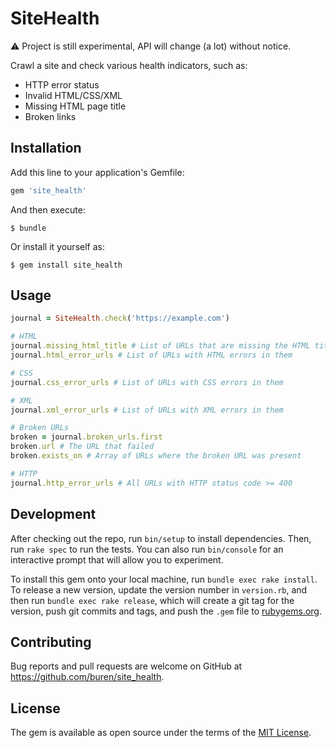 # SiteHealth

:warning: Project is still experimental, API will change (a lot) without notice.

Crawl a site and check various health indicators, such as:

- HTTP error status
- Invalid HTML/CSS/XML
- Missing HTML page title
- Broken links

## Installation

Add this line to your application's Gemfile:

```ruby
gem 'site_health'
```

And then execute:

    $ bundle

Or install it yourself as:

    $ gem install site_health

## Usage

```ruby
journal = SiteHealth.check('https://example.com')

# HTML
journal.missing_html_title # List of URLs that are missing the HTML title
journal.html_error_urls # List of URLs with HTML errors in them

# CSS
journal.css_error_urls # List of URLs with CSS errors in them

# XML
journal.xml_error_urls # List of URLs with XML errors in them

# Broken URLs
broken = journal.broken_urls.first
broken.url # The URL that failed
broken.exists_on # Array of URLs where the broken URL was present

# HTTP
journal.http_error_urls # All URLs with HTTP status code >= 400
```

## Development

After checking out the repo, run `bin/setup` to install dependencies. Then, run `rake spec` to run the tests. You can also run `bin/console` for an interactive prompt that will allow you to experiment.

To install this gem onto your local machine, run `bundle exec rake install`. To release a new version, update the version number in `version.rb`, and then run `bundle exec rake release`, which will create a git tag for the version, push git commits and tags, and push the `.gem` file to [rubygems.org](https://rubygems.org).

## Contributing

Bug reports and pull requests are welcome on GitHub at https://github.com/buren/site_health.

## License

The gem is available as open source under the terms of the [MIT License](https://opensource.org/licenses/MIT).
